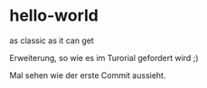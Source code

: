 # hello-world
as classic as it can get

Erweiterung, so wie es im Turorial gefordert wird ;)

Mal sehen wie der erste Commit aussieht.
